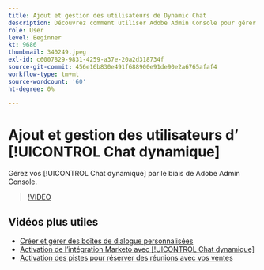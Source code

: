 ```yaml
---
title: Ajout et gestion des utilisateurs de Dynamic Chat
description: Découvrez comment utiliser Adobe Admin Console pour gérer l’accès des utilisateurs aux tchats dynamiques.
role: User
level: Beginner
kt: 9686
thumbnail: 340249.jpeg
exl-id: c6007829-9831-4259-a37e-20a2d318734f
source-git-commit: 456e16b830e491f688900e91de90e2a6765afaf4
workflow-type: tm+mt
source-wordcount: '60'
ht-degree: 0%

---
```


# Ajout et gestion des utilisateurs d’ [!UICONTROL Chat dynamique]

Gérez vos [!UICONTROL Chat dynamique]  par le biais de Adobe Admin Console.

>[!VIDEO](https://video.tv.adobe.com/v/340249/?quality=12&learn=on)

## Vidéos plus utiles

* [Créer et gérer des boîtes de dialogue personnalisées](dialogue-management.md)
* [Activation de l’intégration Marketo avec [!UICONTROL Chat dynamique] ](marketo-integration.md)
* [Activation des pistes pour réserver des réunions avec vos ventes](meeting-booking.md)
